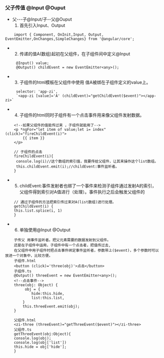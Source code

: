 ### 父子传值 @Input @Ouput 
- 父---子@Input/子--父@Ouput
    1. 首先引入Input、Output
```
    import { Component, OnInit,Input, Output, EventEmitter,OnChanges,SimpleChanges} from '@angular/core';
```
- 
    2. 传递的值A(数组)起初在父组件，在子组件间中定义@Input 
```
     @Input() value;
     @Output() childEvent = new EventEmitter<any>(); 
```
- 
    3. 子组件的html模板在父组件中使用 值A被绑在子组件定义的value上。

```
     selector: 'app-zi',
     `<app-zi [value]='A' (childEvent)="getChildEvent($event)"></app-zi>`
```
- 
    4. 子组件的html同时子组件有一个点击事件用来像父组件发射数据。
```
    <!--如果父组件的值能传过来 ，子组件就能用了-->
    <p *ngFor="let item of value;let i= index" (click)="fireChildEvent(i)">
        {{ item }}
    </p>
```
```
    // 子组件的点击
    fireChildEvent(i){
     console.log(i)//这个数组的索引值，我要传给父组件，让其来操作这个list数组。
     this.childEvent.emit(i);//childEvent:事件监听者。
    }
```
- 
    5. childEvent:事件发射者也绑了一个事件来检测子组件通过发射A的索引，父组件得到索引对A值进行（处理）。事件执行之后会触发父组件的
```  
    // 通过子组件的方法把索引传过来对A(list数组)进行处理。
    getChildEvent(i) {
    this.list.splice(i, 1)
    }
```
- 
    6. 单独使用@Input @Output 
```
    子传父 用事件监听者。把父元素需要的数据发射到父组件。
    还是在子组件中运用，子组件中有一个点击者，把值传过去,
    在父组件中用子组件时把点击事件绑定事件监听者，参数带上($event)，多个参数时可以放进一个对象中，比较方便。
    子组件.html
    <button (click)='three(obj)'>点击</button>
    子组件.ts
    @Output() threeEvent = new EventEmitter<any>();
    <!--点击事件-->
    three(obj: Object) {
         obj = {
            hide:this.hide,
            list:this.list,
        }
        this.threeEvent.emit(obj);
    }
    
    父组件.html
    <zi-three (threeEvent)="getThreeEvent($event)"></zi-three>
    父组件.ts
    getThreeEvent(obj:Object){
    console.log(obj);
    console.log(obj['list'])
    this.hide = obj['hide'];
    }
    
```